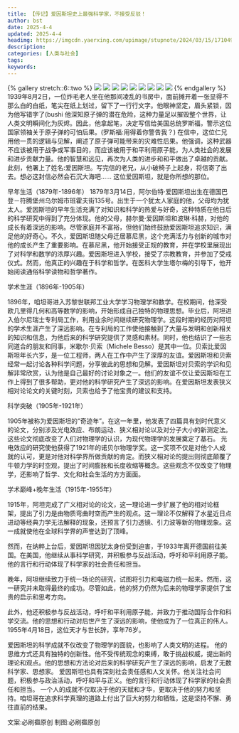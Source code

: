 ```yaml
---
title: 【传记】爱因斯坦史上最强科学家，不接受反驳！
author: bst
date: 2025-4-4
updated: 2025-4-4
headimg: https://imgcdn.yaerxing.com/upimage/stupnote/2024/03/15/1710499269_12009103_3896.jpg
description: 
categories: [人类与社会]
tags: 
keywords: 
---
```


{% gallery stretch::6::two %}
![](https://imgcdn.yaerxing.com/upimage/stupnote/2024/03/15/1710499269_12009103_3896.jpg)
![](https://imgcdn.yaerxing.com/upimage/stupnote/2024/03/15/1710499272_12009103_3910.jpg)
![](https://imgcdn.yaerxing.com/upimage/stupnote/2024/03/15/1710499275_12009103_4105.jpg)
![](https://imgcdn.yaerxing.com/upimage/stupnote/2024/03/15/1710499277_12009103_2602.jpg)
![](https://imgcdn.yaerxing.com/upimage/stupnote/2024/03/15/1710499280_12009103_4691.jpg)
![](https://imgcdn.yaerxing.com/upimage/stupnote/2024/03/15/1710499282_12009103_5240.jpg)
![](https://imgcdn.yaerxing.com/upimage/stupnote/2024/03/15/1710499283_12009103_6863.jpg)
![](https://imgcdn.yaerxing.com/upimage/stupnote/2024/03/15/1710499285_12009103_9719.jpg)
![](https://imgcdn.yaerxing.com/upimage/stupnote/2024/03/15/1710499286_12009103_1314.jpg)
{% endgallery %}
1939年8月2日，一位炸毛老人坐在他那间凌乱的书房中，面前摊开着一张显得不那么白的白纸，笔尖在纸上划过，留下了一行行文字。他眼神坚定，眉头紧锁，因为他写错字了(bushi
他深知原子弹的潜在危险，这种力量足以摧毁整个世界，让人类文明瞬间化为灰烬。因此，他拿起笔，决定写信给美国总统罗斯福，警示这位国家领袖关于原子弹的可怕后果。(罗斯福:用得着你警告我？)
在信中，这位仁兄用他一贯的逻辑与见解，阐述了原子弹可能带来的灾难性后果。他强调，这种武器不应该被用于战争或军事目的，而应该被用于和平利用原子能，为人类社会的发展和进步贡献力量。他的智慧和远见，再次为人类的进步和和平做出了卓越的贡献。
此刻，他署上了姓名:爱因斯坦。写完信的老兄，从小破椅子上起身，将信寄了出去。想必这封信必然会石沉大海吧……
这位爱因斯坦，就是你所想的那位。

早年生活（1879年-1896年）
1879年3月14日，阿尔伯特·爱因斯坦出生在德国巴登－符腾堡州乌尔姆市班霍夫街135号。出生于一个犹太人家庭的他，父母均为犹太人。爱因斯坦的早年生活充满了对知识和科学的热爱与好奇，这种特质在他日后的科学研究中得到了充分体现。他的父母，赫尔曼·爱因斯坦和波琳·科赫，对他的成长有着深远的影响。尽管家庭并不富裕，但他们始终鼓励爱因斯坦追求知识，满足他的好奇心。不久，爱因斯坦随父母迁居慕尼黑，这个充满活力与创新的城市对他的成长产生了重要影响。在慕尼黑，他开始接受正规的教育，并在学校里展现出了对科学和数学的浓厚兴趣。爱因斯坦进入学校，接受了宗教教育，并参加了受戒仪式。然而，他真正的兴趣在于科学和哲学。在医科大学生塔尔梅的引导下，他开始阅读通俗科学读物和哲学著作。

学术生涯（1896年-1905年）

1896年，咱坦哥进入苏黎世联邦工业大学学习物理学和数学。在校期间，他深受欧几里得几何和高等数学的影响，开始形成自己独特的物理思想。毕业后，阿坦进入伯尔尼瑞士专利局工作，利用业余时间继续研究物理学。这段时期的经历对阿坦的学术生涯产生了深远影响。在专利局的工作使他接触到了大量与发明和创新相关的知识和信息，为他后来的科学研究提供了灵感和素材。同时，他也结识了一些志同道合的朋友和同事，米歇尔·贝索（Michele Besso）是其中一位。贝索比爱因斯坦年长六岁，是一位工程师，两人在工作中产生了深厚的友谊。爱因斯坦和贝索经常一起讨论各种科学问题，分享彼此的思想和见解。爱因斯坦对贝索的学识和见解非常欣赏，认为他是自己最好的讨论对象之一。他们的友谊不仅让爱因斯坦在工作上得到了很多帮助，更对他的科学研究产生了深远的影响。在爱因斯坦发表狭义相对论论文的关键时刻，贝索也给予了他宝贵的建议和支持。

科学突破（1905年-1921年）

1905年被称为爱因斯坦的“奇迹年”。在这一年里，他发表了四篇具有划时代意义的论文，分别涉及光电效应、布朗运动、狭义相对论以及对分子大小的新测定法。这些论文彻底改变了人们对物理学的认识，为现代物理学的发展奠定了基石。
光电效应的研究使他获得了1921年的诺贝尔物理学奖。这一奖项不仅是对他个人成就的认可，更是对他对科学界所做贡献的肯定。而狭义相对论的提出则彻底颠覆了牛顿力学的时空观，提出了时间膨胀和长度收缩等概念。这些观念不仅改变了物理学，还影响了哲学、文化和社会生活的方方面面。

学术巅峰+晚年生活（1915年-1955年）

1915年，阿坦完成了广义相对论的论文，这一理论进一步扩展了他的相对论框架，提出了引力是由物质弯曲时空而产生的观点。这一理论不仅解释了水星近日点进动等经典力学无法解释的现象，还预言了引力透镜、引力波等新的物理现象。这一成就使他在全球科学界的声誉达到了顶峰。

然而，在纳粹上台后，爱因斯坦因犹太身份受到迫害，于1933年离开德国前往美国。在美国，他继续从事科学研究，并积极参与反战活动，呼吁和平利用原子能。他的言行和行动体现了科学家的社会责任和担当。

晚年，阿坦继续致力于统一场论的研究，试图将引力和电磁力统一起来。然而，这一研究并未取得最终的成功。尽管如此，他的努力仍然为后来的物理学家提供了宝贵的启示和思考方向。

此外，他还积极参与反战活动，呼吁和平利用原子能，并致力于推动国际合作和科学交流。他的思想和行动对后世产生了深远的影响，使他成为了一位真正的伟人。
1955年4月18日，这位天才与世长辞，享年76岁。

爱因斯坦的科学成就不仅改变了物理学的面貌，也影响了人类文明的进程。
他的思维方式还具有独特的创新性。他不受传统观念的束缚，敢于挑战权威，提出新的理论和观点。他的思想和方法论对后来的科学研究产生了深远的影响，启发了无数科学家、思想家。
爱因斯坦也具有深刻社会责任感和人文关怀。他关注社会问题，积极参与政治活动，呼吁和平与正义。他的言行和行动体现了科学家的社会责任和担当。
一个人的成就不仅取决于他的天赋和才华，更取决于他的努力和坚持。咱坦哥在追求科学真理的道路上付出了巨大的努力和牺牲，这是坚持不懈、勇往直前的结果。

文案:必刷禵原创
制图:必刷禵原创
